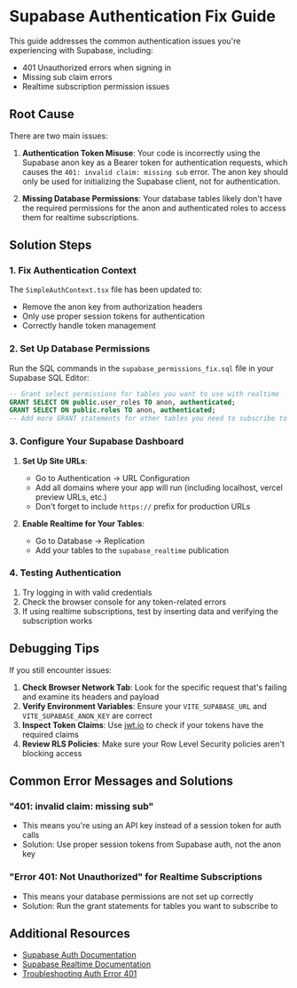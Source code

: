 # Supabase Authentication Fix Guide

This guide addresses the common authentication issues you're experiencing with Supabase, including:
- 401 Unauthorized errors when signing in
- Missing sub claim errors
- Realtime subscription permission issues

## Root Cause

There are two main issues:

1. **Authentication Token Misuse**: Your code is incorrectly using the Supabase anon key as a Bearer token for authentication requests, which causes the `401: invalid claim: missing sub` error. The anon key should only be used for initializing the Supabase client, not for authentication.

2. **Missing Database Permissions**: Your database tables likely don't have the required permissions for the anon and authenticated roles to access them for realtime subscriptions.

## Solution Steps

### 1. Fix Authentication Context

The `SimpleAuthContext.tsx` file has been updated to:
- Remove the anon key from authorization headers
- Only use proper session tokens for authentication
- Correctly handle token management

### 2. Set Up Database Permissions

Run the SQL commands in the `supabase_permissions_fix.sql` file in your Supabase SQL Editor:

```sql
-- Grant select permissions for tables you want to use with realtime
GRANT SELECT ON public.user_roles TO anon, authenticated;
GRANT SELECT ON public.roles TO anon, authenticated;
-- Add more GRANT statements for other tables you need to subscribe to
```

### 3. Configure Your Supabase Dashboard

1. **Set Up Site URLs**:
   - Go to Authentication → URL Configuration
   - Add all domains where your app will run (including localhost, vercel preview URLs, etc.)
   - Don't forget to include `https://` prefix for production URLs

2. **Enable Realtime for Your Tables**:
   - Go to Database → Replication
   - Add your tables to the `supabase_realtime` publication

### 4. Testing Authentication

1. Try logging in with valid credentials
2. Check the browser console for any token-related errors
3. If using realtime subscriptions, test by inserting data and verifying the subscription works

## Debugging Tips

If you still encounter issues:

1. **Check Browser Network Tab**: Look for the specific request that's failing and examine its headers and payload
2. **Verify Environment Variables**: Ensure your `VITE_SUPABASE_URL` and `VITE_SUPABASE_ANON_KEY` are correct
3. **Inspect Token Claims**: Use [jwt.io](https://jwt.io) to check if your tokens have the required claims
4. **Review RLS Policies**: Make sure your Row Level Security policies aren't blocking access

## Common Error Messages and Solutions

### "401: invalid claim: missing sub"
- This means you're using an API key instead of a session token for auth calls
- Solution: Use proper session tokens from Supabase auth, not the anon key

### "Error 401: Not Unauthorized" for Realtime Subscriptions
- This means your database permissions are not set up correctly
- Solution: Run the grant statements for tables you want to subscribe to

## Additional Resources

- [Supabase Auth Documentation](https://supabase.com/docs/guides/auth)
- [Supabase Realtime Documentation](https://supabase.com/docs/guides/realtime)
- [Troubleshooting Auth Error 401](https://supabase.com/docs/guides/troubleshooting/auth-error-401-invalid-claim-missing-sub--AFwMR) 